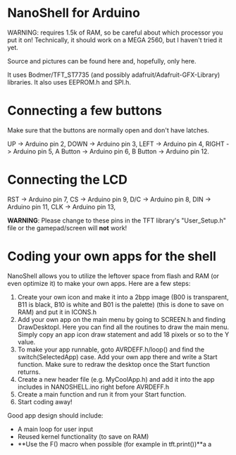 # NanoShell for Arduino

WARNING: requires 1.5k of RAM, so be careful about which processor you put it on!
Technically, it should work on a MEGA 2560, but I haven't tried it yet.

Source and pictures can be found here and, hopefully, only here.

It uses Bodmer/TFT_ST7735 (and possibly adafruit/Adafruit-GFX-Library) libraries.
It also uses EEPROM.h and SPI.h.

# Connecting a few buttons
Make sure that the buttons are normally open and don't have latches.

UP -> Arduino pin 2, 
DOWN -> Arduino pin 3, 
LEFT -> Arduino pin 4, 
RIGHT -> Arduino pin 5, 
A Button -> Arduino pin 6, 
B Button -> Arduino pin 12.

# Connecting the LCD
RST -> Arduino pin 7, 
CS -> Arduino pin 9, 
D/C -> Arduino pin 8, 
DIN -> Arduino pin 11, 
CLK -> Arduino pin 13, 

**WARNING**: Please change to these pins in the TFT library's "User_Setup.h" file or the gamepad/screen will **not** work!

# Coding your own apps for the shell
NanoShell allows you to utilize the leftover space from flash and RAM (or even optimize it) to make your own apps. Here are a few steps:

1. Create your own icon and make it into a 2bpp image (B00 is transparent, B11 is black, B10 is white and B01 is the palette) (this is done to save on RAM) and put it in ICONS.h
2. Add your own app on the main menu by going to SCREEN.h and finding DrawDesktopI. Here you can find all the routines to draw the main menu. Simply copy an app icon draw statement and add 18 pixels or so to the Y value.
3. To make your app runnable, goto AVRDEFF.h/loop() and find the switch(SelectedApp) case. Add your own app there and write a Start function. Make sure to redraw the desktop once the Start function returns.
4. Create a new header file (e.g. MyCoolApp.h) and add it into the app includes in NANOSHELL.ino right before AVRDEFF.h
5. Create a main function and run it from your Start function.
6. Start coding away!

Good app design should include:
* A main loop for user input
* Reused kernel functionality (to save on RAM)
* **Use the F() macro when possible (for example in tft.print())**a a
